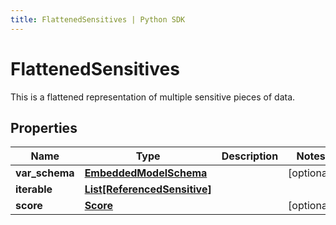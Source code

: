 ```yaml
---
title: FlattenedSensitives | Python SDK
---
```


# FlattenedSensitives

This is a flattened representation of multiple sensitive pieces of data.

## Properties

Name | Type | Description | Notes
------------ | ------------- | ------------- | -------------
**var_schema** | [**EmbeddedModelSchema**](EmbeddedModelSchema) |  | [optional] 
**iterable** | [**List[ReferencedSensitive]**](ReferencedSensitive) |  | 
**score** | [**Score**](Score) |  | [optional] 


